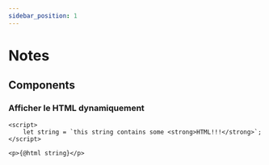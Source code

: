 ```yaml
---
sidebar_position: 1
---
```


# Notes

## Components

### Afficher le HTML dynamiquement

```sveltehtml
<script>
	let string = `this string contains some <strong>HTML!!!</strong>`;
</script>

<p>{@html string}</p>
```